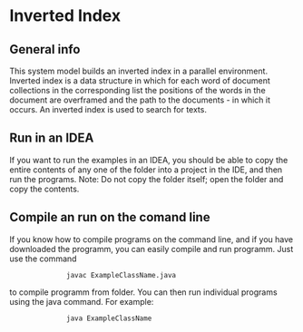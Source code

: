 # Inverted Index

## General info

This system model builds an inverted index in a parallel environment. 
Inverted index is a data structure in which for each word of document 
collections in the corresponding list the positions of the words in the 
document are overframed and the path to the documents - in which it 
occurs. An inverted index is used to search for texts.

## Run in an IDEA

If you want to run the examples in an IDEA, you should be able to copy 
the entire contents of any one of the folder into a project in the IDE, 
and then run the programs. 
Note: Do not copy the folder itself; open the folder and copy the contents.

## Compile an run on the comand line

If you know how to compile programs on the command line, and if you have
downloaded the programm, you can easily compile and run programm. Just use
the command 

                  javac ExampleClassName.java
                  
to compile programm from folder. You can then run individual programs 
using the java command. For example:

                  java ExampleClassName
                  

